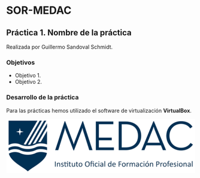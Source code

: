# SOR-MEDAC

## Práctica 1. Nombre de la práctica
Realizada por Guillermo Sandoval Schmidt.

### Objetivos
- Objetivo 1.
- Objetivo 2.

### Desarrollo de la práctica
Para las prácticas hemos utilizado el software de virtualización **VirtualBox**.

![Logo MEDAC](img/medac-logo.png)